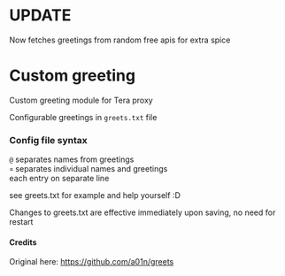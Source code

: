 # UPDATE
Now fetches greetings from random free apis for extra spice

# Custom greeting

Custom greeting module for Tera proxy

Configurable greetings in `greets.txt` file

### Config file syntax
`@` separates names from greetings<br />
`¤` separates individual names and greetings<br />
each entry on separate line

see greets.txt for example and help yourself :D

Changes to greets.txt are effective immediately upon saving, no need for restart

#### Credits
Original here: https://github.com/a01n/greets